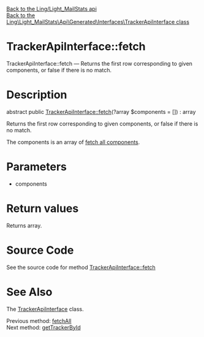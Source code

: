 [Back to the Ling/Light_MailStats api](https://github.com/lingtalfi/Light_MailStats/blob/master/doc/api/Ling/Light_MailStats.md)<br>
[Back to the Ling\Light_MailStats\Api\Generated\Interfaces\TrackerApiInterface class](https://github.com/lingtalfi/Light_MailStats/blob/master/doc/api/Ling/Light_MailStats/Api/Generated/Interfaces/TrackerApiInterface.md)


TrackerApiInterface::fetch
================



TrackerApiInterface::fetch — Returns the first row corresponding to given components, or false if there is no match.




Description
================


abstract public [TrackerApiInterface::fetch](https://github.com/lingtalfi/Light_MailStats/blob/master/doc/api/Ling/Light_MailStats/Api/Generated/Interfaces/TrackerApiInterface/fetch.md)(?array $components = []) : array




Returns the first row corresponding to given components, or false if there is no match.

The components is an array of [fetch all components](https://github.com/lingtalfi/SimplePdoWrapper/blob/master/doc/pages/fetch-all-components.md).




Parameters
================


- components

    


Return values
================

Returns array.








Source Code
===========
See the source code for method [TrackerApiInterface::fetch](https://github.com/lingtalfi/Light_MailStats/blob/master/Api/Generated/Interfaces/TrackerApiInterface.php#L79-L79)


See Also
================

The [TrackerApiInterface](https://github.com/lingtalfi/Light_MailStats/blob/master/doc/api/Ling/Light_MailStats/Api/Generated/Interfaces/TrackerApiInterface.md) class.

Previous method: [fetchAll](https://github.com/lingtalfi/Light_MailStats/blob/master/doc/api/Ling/Light_MailStats/Api/Generated/Interfaces/TrackerApiInterface/fetchAll.md)<br>Next method: [getTrackerById](https://github.com/lingtalfi/Light_MailStats/blob/master/doc/api/Ling/Light_MailStats/Api/Generated/Interfaces/TrackerApiInterface/getTrackerById.md)<br>


